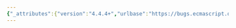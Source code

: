 ```yaml
---
{"_attributes":{"version":"4.4.4+","urlbase":"https://bugs.ecmascript.org/","maintainer":"dherman@mozilla.com"},"bug":{"bug_id":2836,"creation_ts":"2014-05-10 12:00:00 -0700","short_desc":"use of \"UTC\"","delta_ts":"2015-02-18 14:40:50 -0800","product":"Draft for 7th Edition","component":"Deferred from 6th edition","version":"unspecified","rep_platform":"All","op_sys":"All","bug_status":"CONFIRMED","priority":"Normal","bug_severity":"normal","everconfirmed":true,"reporter":{"uid":"jmdyck","name":"Michael Dyck"},"assigned_to":{"uid":"allen","name":"Allen Wirfs-Brock"},"cc":"claude.pache","long_desc":[{"commentid":8300,"comment_count":0,"who":{"uid":"jmdyck","name":"Michael Dyck"},"bug_when":"2014-05-10 12:00:36 -0700","thetext":"Recapping items 5-8 of Bug 2701:\n\n20.3.2.1 / step 5.a:\n20.3.2.2 / step 10.a:\n20.3.2.3 / step 14.a:\n20.3.2.3 / step 15.a:\nThese say:\n    \"... the time value (UTC) identifying the current time.\"\n\n[And there are other uses of the term \"UTC\".]\n\n--------\nI said:\n\nSaying \"(UTC)\" suggests that a time value is bound to a particular time zone, which it isn't.\n\n--------\nAllen Wirfs-Brock replied:\n\nSaying (UTC) means the exact opposite:  that the time value is a universal time\nrather than  a local time associated with a particular time zone. See the\ndefinition of time value in 20.3.1.1.\n\nRemoving the \"(UTC)\" would make these phrases ambiguous WRT whether the\nresulting timevalue should be a UTC value or a locally adjusted value.\n\nThese particular phrases have been in the ES spec. since the introduction of\nDate object."},{"commentid":8301,"comment_count":1,"who":{"uid":"jmdyck","name":"Michael Dyck"},"bug_when":"2014-05-10 12:01:46 -0700","thetext":"> Saying (UTC) means the exact opposite:  that the time value is a universal\n> time rather than  a local time associated with a particular time zone.\n\nThat appears to be a somewhat wishful interpretation of UTC.\n\nFor most people's purposes, UTC is equivalent to GMT, which is more obviously bound to a time zone.\n\nAlso, as 20.3.1.1 makes clear:\n    In time values leap seconds are ignored.\n    It is assumed that there are exactly 86,400,000 milliseconds per day.\nThese statements are not true of UTC.\n\n\n> See the definition of time value in 20.3.1.1.\n\nYes, in fact, to avoid these concerns, it would be better for the spec to say something like:\n    \"... the time value (see 20.3.1.1) identifying the current time.\"\n\n\n> Removing the \"(UTC)\" would make these phrases ambiguous WRT whether the\n> resulting timevalue should be a UTC value or a locally adjusted value.\n\nGiven how 20.3.1.1 defines 'time value', I don't think that ambiguity exists. But if you think it does, it would perhaps be better to clarify that in one spot, rather than multiple spots. E.g., maybe add a paragraph to 20.3.1.1 about the meaning of the phrase \"a time value identifying the current time\". (Perhaps introduce a shorter term like \"the current time value\".)"},{"commentid":8487,"comment_count":2,"who":{"uid":"claude.pache","name":"Claude Pache"},"bug_when":"2014-05-15 03:56:40 -0700","thetext":"There is also the introductory paragraph of Section 20.3.2 (The Date Constructor): \n\n    \"When Date is called as a function rather than as a constructor, it returns a String representing the current time (UTC).\" \n\nThe precision \"(UTC)\", at least when interpreted non-convolutedly, is contradicted by every implementation I've tried, for all of them give me a local time, e.g.: \n\n    \"Thu May 15 2014 09:15:16 GMT+0200 (CEST)\"\n\nIn order to avoid such a confusion, and similar ones, one should be precise on the vocabulary used.\n\n* On the one hand, the notion of local time, time zone or universal time, and the abbreviation \"UTC\", are relevant when a time is expressed as an hour within a given day, e.g: \"9.30am\". \n* On the other hand, a number of milliseconds (or days, or whatever) is just expressing a difference between two instants, and is independent to the notion of timezone or UTC. The \"millisecond\" is a duration completely defined by the International System of Units.\n\nIn fact, the spec is itself confused about the term \"time value\":\n\n* In Section 20.3.1.1, the technical term \"time value\" seems to be defined as the number of milliseconds since the Epoch, plus a correction regarding leap seconds. Note that such a number isn't itself in UTC for any correct meaning of \"UTC\", even if some parts of its definition refer more or less implicitly to Universal Coordinated Time, such as the notion of leap second, or the usual definition of the Epoch. \n\n* Section 20.3.1.6 Week Day (as a random example) gives a formula that computes the \"weekday for a particular time value /t/\". But the \"time value /t/\" used in that formula corresponds precisely to the number of milliseconds since 1st Jan 1970 midnight in a given timezone, in contradiction of the definition of \"time value\" given in Section 20.3.1.1.\n\nIn order to add clarity, one should use the technical term \"time value\" only exactly as defined in Section 20.3.1.1, rather than adding a spurious (UTC) precision in some cases. For instance, the introductory text of Section 20.3.1.6 could say: \"The operator WeekDay calculates a week day from a given number of milliseconds since 1st Jan 1970 midnight in a given timezone .\""}]}}
---
```

